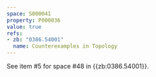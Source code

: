 ```yaml
---
space: S000041
property: P000036
value: true
refs:
- zb: "0386.54001"
  name: Counterexamples in Topology
---
```


See item #5 for space #48 in {{zb:0386.54001}}.
